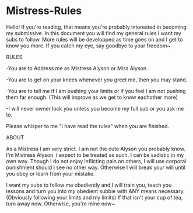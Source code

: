# Mistress-Rules

Hello! If you're reading, that means you're probably interested in becoming my submissive. In this document you will find my general rules I want my subs to follow. More rules will be developped as time goes on and I get to know you more. If you catch my eye, say goodbye to your freedom~


RULES

-You are to Address me as Mistress Alyson or Miss Alyson.

-You are to get on your knees whenever you greet me, then you may stand.

-You are to tell me if I am pushing your limits or if you feel I am not pushing them far enough. (This will improve as we get to know eachother more)

-I will never owner lock you unless you become my full sub or you ask me to.

Please whisper to me "I have read the rules" when you are finished.


ABOUT

As a Mistress I am very strict. I am not the cute Alyson you probably know. I'm Mistress Alyson. I expect to be treated as such. I can be sadistic in my own way. Though I do not enjoy inflicting pain on others, I will use corporal punishment should I see no other way. Otherwise I will break your will until you obey or learn from your mistake.

I want my subs to follow me obediently and I will train you, teach you lessons and turn you into my obedient subbie with ANY means necessary. (Obviously following your limits and my limits) If that isn't your cup of tea, turn away now. Otherwise, you're mine now~



